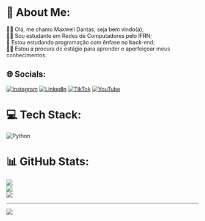 # 💫 About Me:
🐱‍👓 Olá, me chamo Maxwell Dantas, seja bem vindo(a);<br>🐱‍💻 Sou estudante em Redes de Computadores pelo IFRN;<br>🐍 Estou estudando programação com ênfase no back-end; <br>🐱‍🐉 Estou a procura de estágio para aprender e aperfeiçoar meus conhecimentos.<br> 


## 🌐 Socials:
[![Instagram](https://img.shields.io/badge/Instagram-%23E4405F.svg?logo=Instagram&logoColor=white)](https://www.instagram.com/maksdantas/) [![LinkedIn](https://img.shields.io/badge/LinkedIn-%230077B5.svg?logo=linkedin&logoColor=white)](https://www.linkedin.com/in/maxwell-dantas/) [![TikTok](https://img.shields.io/badge/TikTok-%23000000.svg?logo=TikTok&logoColor=white)](https://www.tiktok.com/@dantas.dev) [![YouTube](https://img.shields.io/badge/YouTube-%23FF0000.svg?logo=YouTube&logoColor=white)](https://www.youtube.com/@dantasdev) 

# 💻 Tech Stack:
![Python](https://img.shields.io/badge/python-3670A0?style=flat&logo=python&logoColor=ffdd54)
# 📊 GitHub Stats:
![](https://github-readme-stats.vercel.app/api?username=maxwell-dantas&theme=tokyonight&hide_border=false&include_all_commits=true&count_private=true)<br/>
![](https://github-readme-streak-stats.herokuapp.com/?user=maxwell-dantas&theme=tokyonight&hide_border=false)<br/>
![](https://github-readme-stats.vercel.app/api/top-langs/?username=maxwell-dantas&theme=tokyonight&hide_border=false&include_all_commits=true&count_private=true&layout=compact)

---
[![](https://visitcount.itsvg.in/api?id=maxwell-dantas&icon=2&color=1)](https://visitcount.itsvg.in)

<!-- Proudly created with GPRM ( https://gprm.itsvg.in ) -->
